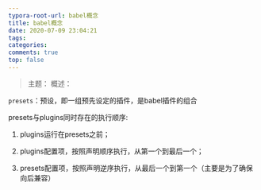 ```yaml
---
typora-root-url: babel概念
title: babel概念
date: 2020-07-09 23:04:21
tags:
categories: 
comments: true
top: false
---
```


> 主题：
> 概述：

<!--正文-->
<!--more-->

`presets`：预设，即一组预先设定的插件，是babel插件的组合

presets与plugins同时存在的执行顺序:

1. plugins运行在presets之前；

2. plugins配置项，按照声明顺序执行，从第一个到最后一个；

3. presets配置项，按照声明逆序执行，从最后一个到第一个（主要是为了确保向后兼容）